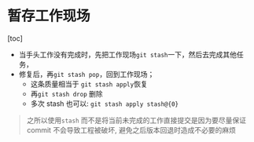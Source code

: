 # 暂存工作现场

[toc]

- 当手头工作没有完成时，先把工作现场`git stash`一下，然后去完成其他任务，
- 修复后，再`git stash pop`，回到工作现场；
	- 这条质量相当于 `git stash apply`恢复
	- 再`git stash drop` 删除
	- 多次 stash 也可以: `git stash apply stash@{0}`

> 之所以使用`stash` 而不是将当前未完成的工作直接提交是因为要尽量保证commit 不会导致工程被破坏, 避免之后版本回退时造成不必要的麻烦